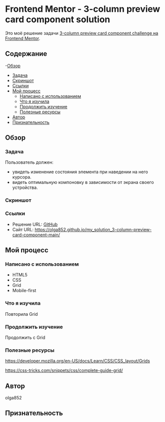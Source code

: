 # Frontend Mentor - 3-column preview card component solution

Это моё решение задачи [3-column preview card component challenge на Frontend Mentor](https://www.frontendmentor.io/challenges/3column-preview-card-component-pH92eAR2-).

## Содержание

-[Обзор](#обзор)
  - [Задача](#задача)
  - [Скриншот](#скриншот)
  - [Ссылки](#ссылки)
- [Мой процесс](#мой-процесс)
  - [Написано с использованием](#написано-с-использованием)
  - [Что я изучила](#что-я-изучила)
  - [Продолжить изучение](#продолжить-изучение)
  - [Полезные ресурсы](#полезные-ресурсы)
- [Автор](#автор)
- [Признательность](#признательность)

## Обзор

### Задача

Пользователь должен:

- увидеть изменение состояния элемента при наведении на него курсора.
- видеть оптимальную компоновку в зависимости от экрана своего устройства.

### Скриншот
### Ссылки

- Решение URL: [GitHub](https://github.com/olga852/my_solution_3-column-preview-card-component-main)
- Сайт URL: https://olga852.github.io/my_solution_3-column-preview-card-component-main/

## Мой процесс

### Написано с использованием

- HTML5
- CSS
- Grid
- Mobile-first

### Что я изучила

Повторила Grid

### Продолжить изучение

Продолжить с Grid

### Полезные ресурсы

https://developer.mozilla.org/en-US/docs/Learn/CSS/CSS_layout/Grids

https://css-tricks.com/snippets/css/complete-guide-grid/

## Автор

olga852

## Признательность